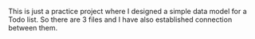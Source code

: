 This is just a practice project where I designed a simple data model for a Todo list.
So there are 3 files and I have also established connection between them.
